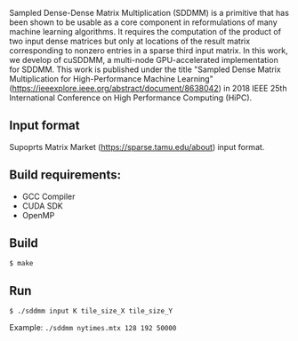 Sampled Dense-Dense Matrix Multiplication (SDDMM) is a primitive that has been shown to be usable as a core component in reformulations of many machine learning algorithms. It requires the computation of the product of two input dense matrices but only at locations of the result matrix corresponding to nonzero entries in a sparse third input matrix. In this work, we develop of cuSDDMM, a multi-node GPU-accelerated implementation for SDDMM. This work is published under the title "Sampled Dense Matrix Multiplication for High-Performance Machine Learning" (https://ieeexplore.ieee.org/abstract/document/8638042) in 2018 IEEE 25th International Conference on High Performance Computing (HiPC).


## Input format

Supoprts Matrix Market (https://sparse.tamu.edu/about) input format. 

## Build requirements:
- GCC Compiler 
- CUDA SDK
- OpenMP


## Build 

`$ make`  

## Run

`$ ./sddmm input K tile_size_X tile_size_Y`

Example:
`./sddmm nytimes.mtx 128 192 50000`

       


